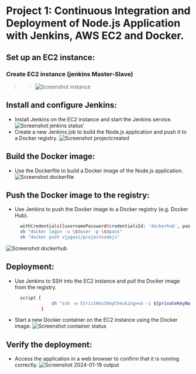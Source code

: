 # Project 1: Continuous Integration and Deployment of Node.js Application with Jenkins, AWS EC2 and Docker.
## Set up an EC2 instance:
### Create EC2 instance (jenkins Master-Slave)
>> ![Screenshot instance](https://github.com/vijaygiitt/Project1_nodejs/assets/157097326/3bd3260d-cfaf-4a15-aed5-b678d3c5e0c6)
## Install and configure Jenkins:

+ Install Jenkins on the EC2 instance and start the Jenkins service.
  ![Screenshot jenkins status'](https://github.com/vijaygiitt/Project1_nodejs/assets/157097326/3760ce45-26b3-4343-a598-b6dfa83694ea)
+ Create a new Jenkins job to build the Node.js application and push it to a Docker registry.
  ![Screenshot projectcreated](https://github.com/vijaygiitt/Project1_nodejs/assets/157097326/87d56a69-58c8-4d8a-a0bb-76fbbb82df67)

## Build the Docker image:

+ Use the Dockerfile to build a Docker image of the Node.js application.
  ![Screenshot dockerfile](https://github.com/vijaygiitt/Project1_nodejs/assets/157097326/cee65ad2-a2a1-4d40-9c56-cfe95907f443)
## Push the Docker image to the registry:
+ Use Jenkins to push the Docker image to a Docker registry (e.g. Docker Hub).
  ```bash
    withCredentials([usernamePassword(credentialsId: 'dockerhub', passwordVariable: 'dpass', usernameVariable: 'duser')]) {
    sh "docker login -u \$duser -p \$dpass"
    sh "docker push vjyguvi/projectnodejs"
![Screenshot dockerhub](https://github.com/vijaygiitt/Project1_nodejs/assets/157097326/8c9ea3b3-8540-4e99-8a0d-2dc731fb71f9)

## Deployment:
+ Use Jenkins to SSH into the EC2 instance and pull the Docker image from the registry.
  ```bash
    script {
                sh "ssh -o StrictHostKeyChecking=no -i ${privateKeyName} ubuntu@13.127.37.206 'sudo docker run -t -id --name nodejs -p 3000:3000 vjyguvi/projectnodejs'"
            }

+ Start a new Docker container on the EC2 instance using the Docker image.
  ![Screenshot container status](https://github.com/vijaygiitt/Project1_nodejs/assets/157097326/25450569-e905-40bd-9de2-a966d10ad25e)
## Verify the deployment:

+ Access the application in a web browser to confirm that it is running correctly.
  ![Screenshot 2024-01-19 output](https://github.com/vijaygiitt/Project1_nodejs/assets/157097326/555735d9-992f-4154-ba8f-0a3e1668d6f3)

  
